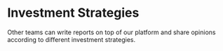 # Investment Strategies

Other teams can write reports on top of our platform and share opinions according to different investment strategies.

